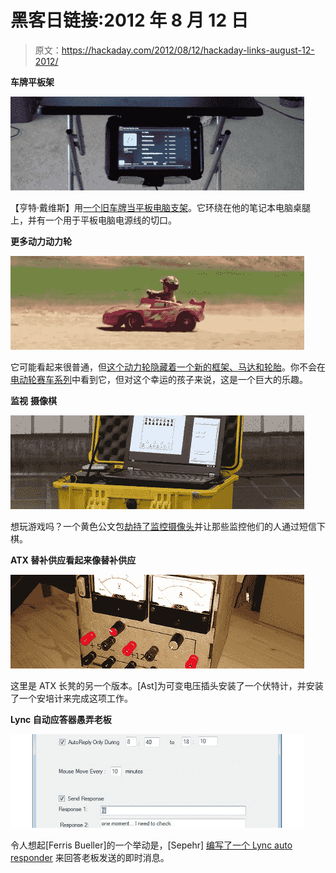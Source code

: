 # 黑客日链接:2012 年 8 月 12 日

> 原文：<https://hackaday.com/2012/08/12/hackaday-links-august-12-2012/>

**车牌平板架**

![](img/6deb79acbaf0f903c24513c11c0ad004.png "links-license-plate-tablet-rack")

【亨特·戴维斯】用[一个旧车牌当平板电脑支架](http://www.hunterdavis.com/2012/04/25/quick-pro-tip-add-a-tablet-holder-to-your-laptop-table/)。它环绕在他的笔记本电脑桌腿上，并有一个用于平板电脑电源线的切口。

**更多动力动力轮**

![](img/fb37e9516e4ed820f6b7f4e949d43073.png "links-more-power-power-wheels")

它可能看起来很普通，但[这个动力轮隐藏着一个新的框架、马达和轮胎](http://www.youtube.com/watch?v=GybG-ZonSgw)。你不会在[电动轮赛车系列](http://hackaday.com/2012/07/04/makerfaire-k-c-power-wheels-racing/)中看到它，但对这个幸运的孩子来说，这是一个巨大的乐趣。

**监视** **摄像棋**

![](img/9d29da44ee2d587c95cfbb38f9df8697.png "links-surveillance-chess")

想玩游戏吗？一个黄色公文包[劫持了监控摄像头](http://vimeo.com/46236909)并让那些监控他们的人通过短信下棋。

**ATX 替补供应看起来像替补供应**

![](img/f15f8a5f906049aa98ae0c06e7710460.png "links-bench-psu-atx")

这里是 ATX 长凳的另一个版本。[Ast]为可变电压插头安装了一个伏特计，并安装了一个安培计来完成这项工作。

**Lync 自动应答器愚弄老板**

![](img/210e1ac2ce2802c96ff5e229101e971e.png "links-lync auto respond")

令人想起[Ferris Bueller]的一个举动是，[Sepehr] [编写了一个 Lync auto responder](http://lyncauto.blogspot.com/2012/06/company-i-work-at-installed-lync.html) 来回答老板发送的即时消息。